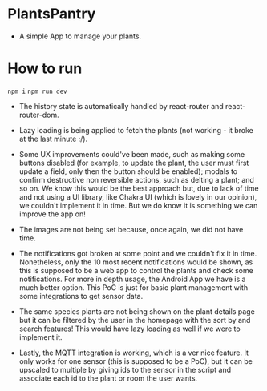 # PlantsPantry

- A simple App to manage your plants.

# How to run

`npm i`
`npm run dev`

- The history state is automatically handled by react-router and react-router-dom.
- Lazy loading is being applied to fetch the plants (not working - it broke at the last minute :/).

- Some UX improvements could've been made, such as making some buttons disabled (for example, to update the plant, the user must first update a field, only then the button should be enabled); modals to confirm destructive non reversible actions, such as delting a plant; and so on. We know this would be the best approach but, due to lack of time and not using a UI library, like Chakra UI (which is lovely in our opinion), we couldn't implement it in time. But we do know it is something we can improve the app on!

- The images are not being set because, once again, we did not have time.

- The notifications got broken at some point and we couldn't fix it in time. Nonetheless, only the 10 most recent notifications would be shown, as this is supposed to be a web app to control the plants and check some notifications. For more in depth usage, the Android App we have is a much better option. This PoC is just for basic plant management with some integrations to get sensor data.

- The same species plants are not being shown on the plant details page but it can be filtered by the user in the homepage with the sort by and search features! This would have lazy loading as well if we were to implement it.

- Lastly, the MQTT integration is working, which is a ver nice feature. It only works for one sensor (this is supposed to be a PoC), but it can be upscaled to multiple by giving ids to the sensor in the script and associate each id to the plant or room the user wants.
